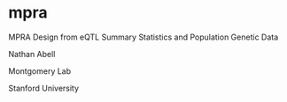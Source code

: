 # mpra
MPRA Design from eQTL Summary Statistics and Population Genetic Data

Nathan Abell

Montgomery Lab

Stanford University

